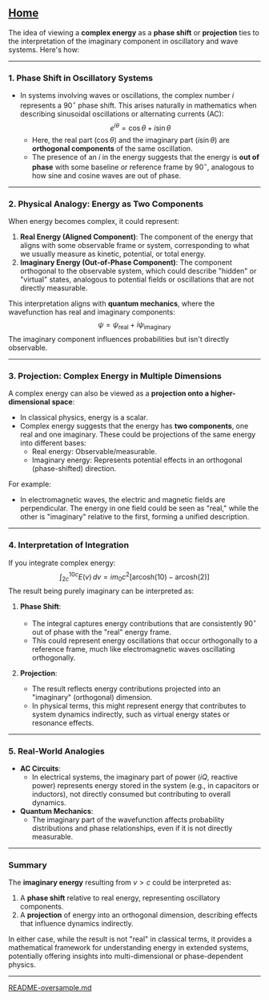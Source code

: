 [Home](https://t2m.io/VwvDcuw)
---

The idea of viewing a **complex energy** as a **phase shift** or **projection** ties to the interpretation of the imaginary component in oscillatory and wave systems. Here's how:

---

### 1. **Phase Shift in Oscillatory Systems**
- In systems involving waves or oscillations, the complex number $i$ represents a $90^\circ$ phase shift. This arises naturally in mathematics when describing sinusoidal oscillations or alternating currents (AC):
  $$e^{i\theta} = \cos\theta + i\sin\theta$$
  - Here, the real part ($\cos\theta$) and the imaginary part ($i\sin\theta$) are **orthogonal components** of the same oscillation.
  - The presence of an $i$ in the energy suggests that the energy is **out of phase** with some baseline or reference frame by $90^\circ$, analogous to how sine and cosine waves are out of phase.

---

### 2. **Physical Analogy: Energy as Two Components**
When energy becomes complex, it could represent:
1. **Real Energy (Aligned Component)**: The component of the energy that aligns with some observable frame or system, corresponding to what we usually measure as kinetic, potential, or total energy.
2. **Imaginary Energy (Out-of-Phase Component)**: The component orthogonal to the observable system, which could describe "hidden" or "virtual" states, analogous to potential fields or oscillations that are not directly measurable.

This interpretation aligns with **quantum mechanics**, where the wavefunction has real and imaginary components:
$$\psi = \psi_{\text{real}} + i\psi_{\text{imaginary}}$$
The imaginary component influences probabilities but isn't directly observable.

---

### 3. **Projection: Complex Energy in Multiple Dimensions**
A complex energy can also be viewed as a **projection onto a higher-dimensional space**:
- In classical physics, energy is a scalar.
- Complex energy suggests that the energy has **two components**, one real and one imaginary. These could be projections of the same energy into different bases:
  - Real energy: Observable/measurable.
  - Imaginary energy: Represents potential effects in an orthogonal (phase-shifted) direction.

For example:
- In electromagnetic waves, the electric and magnetic fields are perpendicular. The energy in one field could be seen as "real," while the other is "imaginary" relative to the first, forming a unified description.

---

### 4. **Interpretation of Integration**
If you integrate complex energy:
$$\int_{2c}^{10c} E(v) \, dv = i m_0 c^2 \left[ \text{arcosh}(10) - \text{arcosh}(2) \right]$$
The result being purely imaginary can be interpreted as:
1. **Phase Shift**:
   - The integral captures energy contributions that are consistently $90^\circ$ out of phase with the "real" energy frame.
   - This could represent energy oscillations that occur orthogonally to a reference frame, much like electromagnetic waves oscillating orthogonally.

2. **Projection**:
   - The result reflects energy contributions projected into an "imaginary" (orthogonal) dimension.
   - In physical terms, this might represent energy that contributes to system dynamics indirectly, such as virtual energy states or resonance effects.

---

### 5. **Real-World Analogies**
- **AC Circuits**:
  - In electrical systems, the imaginary part of power ($iQ$, reactive power) represents energy stored in the system (e.g., in capacitors or inductors), not directly consumed but contributing to overall dynamics.
- **Quantum Mechanics**:
  - The imaginary part of the wavefunction affects probability distributions and phase relationships, even if it is not directly measurable.

---

### Summary
The **imaginary energy** resulting from $v > c$ could be interpreted as:
1. A **phase shift** relative to real energy, representing oscillatory components.
2. A **projection** of energy into an orthogonal dimension, describing effects that influence dynamics indirectly.

In either case, while the result is not "real" in classical terms, it provides a mathematical framework for understanding energy in extended systems, potentially offering insights into multi-dimensional or phase-dependent physics.


---

[README-oversample.md](https://t2m.io/LSP9YVC)
